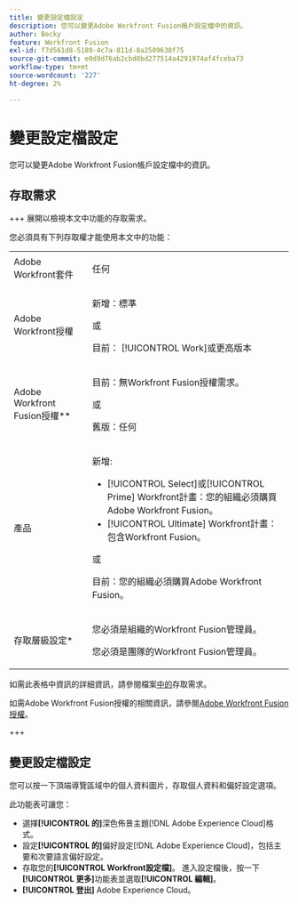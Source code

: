 ```yaml
---
title: 變更設定檔設定
description: 您可以變更Adobe Workfront Fusion帳戶設定檔中的資訊。
author: Becky
feature: Workfront Fusion
exl-id: f7d561d8-5189-4c7a-811d-8a2509638f75
source-git-commit: e0d9d76ab2cbd8bd277514a4291974af4fceba73
workflow-type: tm+mt
source-wordcount: '227'
ht-degree: 2%

---
```


# 變更設定檔設定

您可以變更Adobe Workfront Fusion帳戶設定檔中的資訊。

## 存取需求

+++ 展開以檢視本文中功能的存取需求。

您必須具有下列存取權才能使用本文中的功能：

<table style="table-layout:auto">
 <col> 
 <col> 
 <tbody> 
  <tr> 
   <td role="rowheader">Adobe Workfront套件</td> 
   <td> <p>任何</p> </td> 
  </tr> 
  <tr data-mc-conditions=""> 
   <td role="rowheader">Adobe Workfront授權</td> 
   <td> <p>新增：標準</p><p>或</p><p>目前： [!UICONTROL Work]或更高版本</p> </td> 
  </tr> 
  <tr> 
   <td role="rowheader">Adobe Workfront Fusion授權**</td> 
   <td>
   <p>目前：無Workfront Fusion授權需求。</p>
   <p>或</p>
   <p>舊版：任何 </p>
   </td> 
  </tr> 
  <tr> 
   <td role="rowheader">產品</td> 
   <td>
   <p>新增:</p> <ul><li>[!UICONTROL Select]或[!UICONTROL Prime] Workfront計畫：您的組織必須購買Adobe Workfront Fusion。</li><li>[!UICONTROL Ultimate] Workfront計畫：包含Workfront Fusion。</li></ul>
   <p>或</p>
   <p>目前：您的組織必須購買Adobe Workfront Fusion。</p>
   </td> 
  </tr>
  <tr data-mc-conditions=""> 
   <td role="rowheader">存取層級設定*</td> 
   <td> 
     <p>您必須是組織的Workfront Fusion管理員。</p>
     <p>您必須是團隊的Workfront Fusion管理員。</p>
   </td> 
  </tr> 
   </td> 
  </tr> 
 </tbody> 
</table>

如需此表格中資訊的詳細資訊，請參閱檔案[中的](/help/workfront-fusion/references/licenses-and-roles/access-level-requirements-in-documentation.md)存取需求。

如需Adobe Workfront Fusion授權的相關資訊，請參閱[Adobe Workfront Fusion授權](/help/workfront-fusion/set-up-and-manage-workfront-fusion/licensing-operations-overview/license-automation-vs-integration.md)。

+++


## 變更設定檔設定

您可以按一下頂端導覽區域中的個人資料圖片，存取個人資料和偏好設定選項。

此功能表可讓您：

* 選擇&#x200B;**[!UICONTROL 的]**&#x200B;深色佈景主題[!DNL Adobe Experience Cloud]格式。
* 設定&#x200B;**[!UICONTROL 的]**&#x200B;偏好設定[!DNL Adobe Experience Cloud]，包括主要和次要語言偏好設定。
* 存取您的&#x200B;**[!UICONTROL Workfront設定檔]**。 進入設定檔後，按一下&#x200B;**[!UICONTROL 更多]**&#x200B;功能表並選取&#x200B;**[!UICONTROL 編輯]**。
* **[!UICONTROL 登出]** Adobe Experience Cloud。
